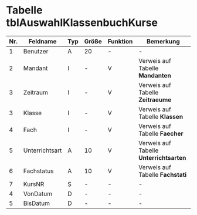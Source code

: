 #  Tabelle tblAuswahlKlassenbuchKurse

Nr.|Feldname|Typ|Größe|Funktion|Bemerkung
---|---|---|---|---|---
1|Benutzer|A|20|-|-
2|Mandant|I|-|V|Verweis auf Tabelle **Mandanten**
3|Zeitraum|I|-|V|Verweis auf Tabelle **Zeitraeume**
3|Klasse|I|-|V|Verweis auf Tabelle **Klassen**
4|Fach|I|-|V|Verweis auf Tabelle **Faecher**
5|Unterrichtsart|A|10|V|Verweis auf Tabelle **Unterrichtsarten**
6|Fachstatus|A|10|V|Verweis auf Tabelle **Fachstati**
7|KursNR|S|-|-|-
4|VonDatum|D|-|-|-
5|BisDatum|D|-|-|-
